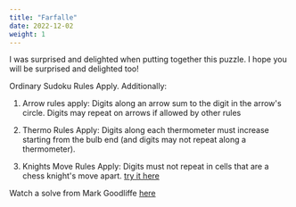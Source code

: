 ```yaml
---
title: "Farfalle"
date: 2022-12-02
weight: 1
---
```

I was surprised and delighted when putting together this puzzle. I hope you will be surprised and delighted too!

Ordinary Sudoku Rules Apply. Additionally:

1. Arrow rules apply: Digits along an arrow sum to the digit in the arrow's circle. Digits may repeat on arrows if allowed by other rules

2. Thermo Rules Apply: Digits along each thermometer must increase starting from the bulb end (and digits may not repeat along a thermometer).

3. Knights Move Rules Apply: Digits must not repeat in cells that are a chess knight's move apart.
<a href="https://app.crackingthecryptic.com/Gg8MND3M98">try it here</a>

Watch a solve from Mark Goodliffe <a href="https://www.youtube.com/watch?v=VKUVE6KJHMY">here</a>
